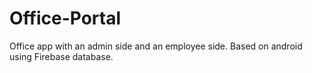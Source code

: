 # Office-Portal
Office app with an admin side and an employee side. Based on android using Firebase database.
